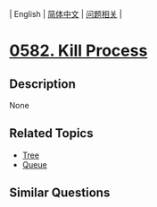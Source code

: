 
| English | [简体中文](README.md) | [问题相关](QUESTION.md) |
# [0582. Kill Process](https://leetcode-cn.com/problems/kill-process/)
## Description
None
## Related Topics
- [Tree](https://leetcode-cn.com/tag/tree)
- [Queue](https://leetcode-cn.com/tag/queue)
## Similar Questions

